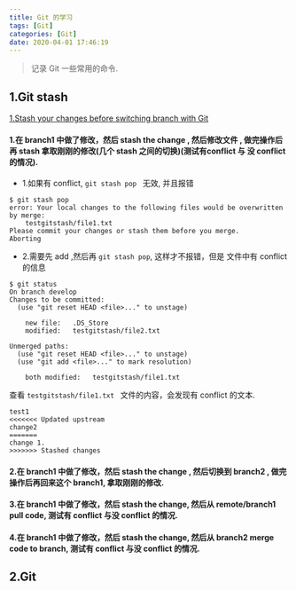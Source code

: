 ```yaml
---
title: Git 的学习
tags: [Git]
categories: [Git]
date: 2020-04-01 17:46:19
---
```


> 记录 Git 一些常用的命令.

<!-- more -->


## 1.Git stash

[1.Stash your changes before switching branch with Git](http://www.codeblocq.com/2016/02/Stash-your-changes-before-switching-branch/)

#### 1.在 branch1 中做了修改，然后 stash the change , 然后修改文件 , 做完操作后再 stash 拿取刚刚的修改(几个 stash 之间的切换)(测试有conflict 与 没 conflict 的情况).
* 1.如果有 conflict, `git stash pop ` 无效, 并且报错

```
$ git stash pop
error: Your local changes to the following files would be overwritten by merge:
	testgitstash/file1.txt
Please commit your changes or stash them before you merge.
Aborting
```
* 2.需要先 add ,然后再 `git stash pop`, 这样才不报错，但是 文件中有 conflict 的信息

```
$ git status
On branch develop
Changes to be committed:
  (use "git reset HEAD <file>..." to unstage)

	new file:   .DS_Store
	modified:   testgitstash/file2.txt

Unmerged paths:
  (use "git reset HEAD <file>..." to unstage)
  (use "git add <file>..." to mark resolution)

	both modified:   testgitstash/file1.txt

```

查看 `testgitstash/file1.txt ` 文件的内容，会发现有 conflict 的文本.

```
test1
<<<<<<< Updated upstream
change2
=======
change 1.
>>>>>>> Stashed changes

```

#### 2.在 branch1 中做了修改，然后 stash the change , 然后切换到 branch2 , 做完操作后再回来这个 branch1, 拿取刚刚的修改.
#### 3.在 branch1 中做了修改，然后 stash the change, 然后从 remote/branch1 pull code, 测试有 conflict 与没 conflict 的情况.
#### 4.在 branch1 中做了修改，然后 stash the change, 然后从 branch2 merge code to branch, 测试有 conflict 与没 conflict 的情况.


## 2.Git 

